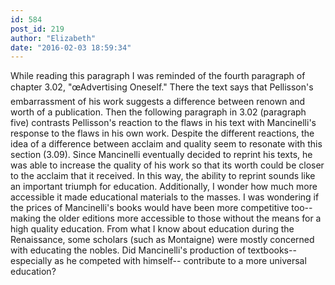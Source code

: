 ```yaml
---
id: 584
post_id: 219
author: "Elizabeth"
date: "2016-02-03 18:59:34"
---
```

While reading this paragraph I was reminded of the fourth paragraph of chapter 3.02, "œAdvertising Oneself." There the text says that Pellisson's embarrassment of his work suggests a difference between renown and worth of a publication. Then the following paragraph in 3.02 (paragraph five) contrasts Pellisson's reaction to the flaws in his text with Mancinelli's response to the flaws in his own work. Despite the different reactions, the idea of a difference between acclaim and quality seem to resonate with this section (3.09). Since Mancinelli eventually decided to reprint his texts, he was able to increase the quality of his work so that its worth could be closer to the acclaim that it received. In this way, the ability to reprint sounds like an important triumph for education. Additionally, I wonder how much more accessible it made educational materials to the masses. I was wondering if the prices of Mancinelli's books would have been more competitive too-- making the older editions more accessible to those without the means for a high quality education. From what I know about education during the Renaissance, some scholars (such as Montaigne) were mostly concerned with educating the nobles. Did Mancinelli's production of textbooks-- especially as he competed with himself-- contribute to a more universal education?

